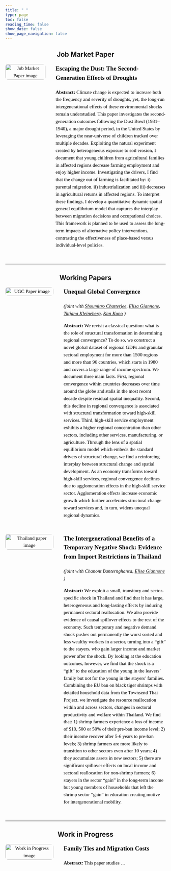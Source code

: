 ```yaml
---
title: " "
type: page
toc: false
reading_time: false
show_date: false
show_page_navigation: false
---
```

<!-- Page-scoped CSS: hide right TOC, expand main content, remove left gap -->
<style>
/* hide the right-hand TOC / sidebar on this page */
nav.hb-toc,
aside.hb-sidebar-container {
  display: none !important;
}
</style>

<!-- BEGIN: full-bleed wrapper for research page -->
<div class="research-fullwidth-wrapper">

<h2 style="text-align:center;">Job Market Paper</h2>

<div class="research-item" 
     style="display: flex; flex-wrap: wrap; align-items: flex-start; gap: 2rem; margin-bottom: 2rem; max-width: 1200px; margin-left: 0; margin-right: 0; font-size: 0.95rem; line-height: 1.5; color: #000; font-family: Georgia, serif;">

  <!-- Left: Image -->
  <div style="flex: 0 0 30%; max-width: 25%; text-align: center;">
    <img src="/uploads/DB_picture.png" 
         alt="Job Market Paper image"
         style="width: 100%; height: auto; border-radius: 8px;">
  </div>

  <!-- Right: Text -->
  <div style="flex: 1; color:#000; font-family: Georgia, serif;">
    <h3 style="margin-top: 0; color:#000; font-size:1.2rem;">Escaping the Dust: The Second-Generation Effects of Droughts</h3>
    <p style="color:#000; margin-top:0.5rem;">
      <strong style="color:#000;">Abstract:</strong> Climate change is expected to increase both the frequency and severity of droughts, yet, the long-run intergenerational effects of these environmental shocks remain understudied. This paper investigates the second-generation outcomes following the Dust Bowl (1931–1940), a major drought period, in the United States by leveraging the near-universe of children tracked over multiple decades. Exploiting the natural experiment created by heterogeneous exposure to soil erosion, I document that young children from agricultural families in affected regions decrease farming employment and enjoy higher income. Investigating the drivers, I find that the change out of farming is facilitated by: i) parental migration, ii) industrialization and iii) decreases in agricultural returns in affected regions. To interpret these findings, I develop a quantitative dynamic spatial general equilibrium model that captures the interplay between migration decisions and occupational choices. This framework is planned to be used to assess the long-term impacts of alternative policy interventions, contrasting the effectiveness of place-based versus individual-level policies.
    </p>
  </div>

</div>








---
<h2 style="text-align:center;">Working Papers</h2>

<!-- Working Paper 1 -->
<div class="research-item" 
     style="display: flex; flex-wrap: wrap; align-items: flex-start; gap: 2rem; margin-bottom: 2rem; max-width: 1200px; margin-left: 0; margin-right: 0; font-size: 0.95rem; line-height: 1.5; color: #000; font-family: Georgia, serif;">

  <!-- Left: Image -->
  <div style="flex: 0 0 30%; max-width: 30%; text-align: center;">
    <img src="/uploads/UGC_picture.png" 
         alt="UGC Paper image"
         style="width: 100%; height: auto; border-radius: 8px;">
  </div>

  <!-- Right: Text -->
  <div style="flex: 1; color:#000;">
    <h3 style="margin-top: 0; color:#000; font-size:1.2rem;">Unequal Global Convergence</h3>
    <p style="color:#000; margin-top:0.5rem;">
      <em>(joint with 
        <a href="https://pages.jh.edu/schatt20/" target="_blank" style="color:#000;">Shoumitro Chatterjee</a>, 
        <a href="https://sites.google.com/view/elisagiannone/" target="_blank" style="color:#000;">Elisa Giannone</a>, 
        <a href="https://sites.google.com/view/tkleineberg/home" target="_blank" style="color:#000;">Tatjana Kleineberg</a>, 
        <a href="https://kankuno.github.io/" target="_blank" style="color:#000;">Kan Kuno</a>
      )</em>
    </p>
    <p style="color:#000; margin-top:0.5rem;">
      <strong style="color:#000;">Abstract:</strong> We revisit a classical question: what is the role of structural transformation in determining regional convergence? To do so, we construct a novel global dataset of regional GDPs and granular sectoral employment for more than 1500 regions and more than 90 countries, which starts in 1980 and covers a large range of income spectrum. We document three main facts. First, regional convergence within countries decreases over time around the globe and stalls in the most recent decade despite residual spatial inequality. Second, this decline in regional convergence is associated with structural transformation toward high-skill services. Third, high-skill service employment exhibits a higher regional concentration than other sectors, including other services, manufacturing, or agriculture. Through the lens of a spatial equilibrium model which embeds the standard drivers of structural change, we find a reinforcing interplay between structural change and spatial development. As an economy transforms toward high-skill services, regional convergence declines due to agglomeration effects in the high-skill service sector. Agglomeration effects increase economic growth which further accelerates structural change toward services and, in turn, widens unequal regional dynamics.
    </p>
  </div>
</div>


<!-- Working Paper 2 -->
<div class="research-item" 
     style="display: flex; flex-wrap: wrap; align-items: flex-start; gap: 2rem; margin-bottom: 2rem; max-width: 1200px; margin-left: 0; margin-right: 0; font-size: 0.95rem; line-height: 1.5; color: #000; font-family: Georgia, serif;">

  <!-- Left: Image -->
  <div style="flex: 0 0 30%; max-width: 30%; text-align: center;">
    <img src="/uploads/Shrimp_picture.png" 
         alt="Thailand paper image"
         style="width: 100%; height: auto; border-radius: 8px;">
  </div>

  <!-- Right: Text -->
  <div style="flex: 1; color:#000;">
    <h3 style="margin-top: 0; color:#000; font-size:1.2rem;">The Intergenerational Benefits of a Temporary Negative Shock: Evidence from Import Restrictions in Thailand</h3>
    <p style="color:#000; margin-top:0.5rem;">
      <em>(joint with Chanont Banternghansa, 
        <a href="https://sites.google.com/view/tkleineberg/home" target="_blank" style="color:#000;">Elisa Giannone</a>
      )</em>
    </p>
    <p style="color:#000; margin-top:0.5rem;">
      <strong style="color:#000;">Abstract:</strong> We exploit a small, transitory and sector-specific shock in Thailand and find that it has large, heterogeneous and long-lasting effects by inducing permanent sectoral reallocation. We also provide evidence of causal spillover effects to the rest of the economy. Such temporary and negative demand shock pushes out permanently the worst sorted and less wealthy workers in a sector, turning into a “gift” to the stayers, who gain larger income and market power after the shock. By looking at the education outcomes, however, we find that the shock is a “gift” to the education of the young in the leavers’ family but not for the young in the stayers’ families. Combining the EU ban on black tiger shrimps with detailed household data from the Townsend Thai Project, we investigate the resource reallocation within and across sectors, changes in sectoral productivity and welfare within Thailand. We find that: 1) shrimp farmers experience a loss of income of $10, 500 or 50% of their pre-ban income level; 2) their income recover after 5-6 years to pre-ban levels; 3) shrimp farmers are more likely to transition to other sectors even after 10 years; 4) they accumulate assets in new sectors; 5) there are significant spillover effects on local income and sectoral reallocation for non-shrimp farmers; 6) stayers in the sector “gain” in the long-term income but young members of households that left the shrimp sector “gain” in education creating motive for intergenerational mobility.
    </p>
  </div>
</div>

---
<h2 style="text-align:center;">Work in Progress</h2>

<!-- Work in Progress -->
<div class="research-item" 
     style="display: flex; flex-wrap: wrap; align-items: flex-start; gap: 2rem; margin-bottom: 2rem; max-width: 1200px; margin-left: 0; margin-right: 0; font-size: 0.95rem; line-height: 1.5; color: #000; font-family: Georgia, serif;">

  <!-- Left: Image -->
  <div style="flex: 0 0 30%; max-width: 30%; text-align: center;">
    <img src="/uploads/mignet_picture.png" 
         alt="Work in Progress image"
         style="width: 100%; height: auto; border-radius: 8px;">
  </div>

  <!-- Right: Text -->
  <div style="flex: 1; color:#000;">
    <h3 style="margin-top: 0; color:#000; font-size:1.2rem;">Family Ties and Migration Costs</h3>
    <p style="color:#000; margin-top:0.5rem;">
      <strong style="color:#000;">Abstract:</strong> This paper studies …
    </p>
  </div>
</div>


